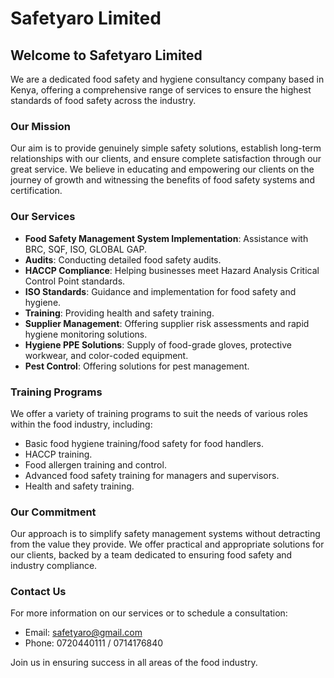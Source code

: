 # Safetyaro Limited

## Welcome to Safetyaro Limited
We are a dedicated food safety and hygiene consultancy company based in Kenya, offering a comprehensive range of services to ensure the highest standards of food safety across the industry.

### Our Mission
Our aim is to provide genuinely simple safety solutions, establish long-term relationships with our clients, and ensure complete satisfaction through our great service. We believe in educating and empowering our clients on the journey of growth and witnessing the benefits of food safety systems and certification.

### Our Services
- **Food Safety Management System Implementation**: Assistance with BRC, SQF, ISO, GLOBAL GAP.
- **Audits**: Conducting detailed food safety audits.
- **HACCP Compliance**: Helping businesses meet Hazard Analysis Critical Control Point standards.
- **ISO Standards**: Guidance and implementation for food safety and hygiene.
- **Training**: Providing health and safety training.
- **Supplier Management**: Offering supplier risk assessments and rapid hygiene monitoring solutions.
- **Hygiene PPE Solutions**: Supply of food-grade gloves, protective workwear, and color-coded equipment.
- **Pest Control**: Offering solutions for pest management.

### Training Programs
We offer a variety of training programs to suit the needs of various roles within the food industry, including:
- Basic food hygiene training/food safety for food handlers.
- HACCP training.
- Food allergen training and control.
- Advanced food safety training for managers and supervisors.
- Health and safety training.

### Our Commitment
Our approach is to simplify safety management systems without detracting from the value they provide. We offer practical and appropriate solutions for our clients, backed by a team dedicated to ensuring food safety and industry compliance.

### Contact Us
For more information on our services or to schedule a consultation:
- Email: [safetyaro@gmail.com](mailto:safetyaro@gmail.com)
- Phone: 0720440111 / 0714176840

Join us in ensuring success in all areas of the food industry.
